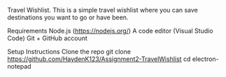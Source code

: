 Travel Wishlist. This is a simple travel wishlist where you can save destinations you want to go or have been.

Requirements
Node.js (https://nodejs.org/)
A code editor (Visual Studio Code)
Git + GitHub account

Setup Instructions
Clone the repo
git clone https://github.com/HaydenK123/Assignment2-TravelWishlist
cd electron-notepad
